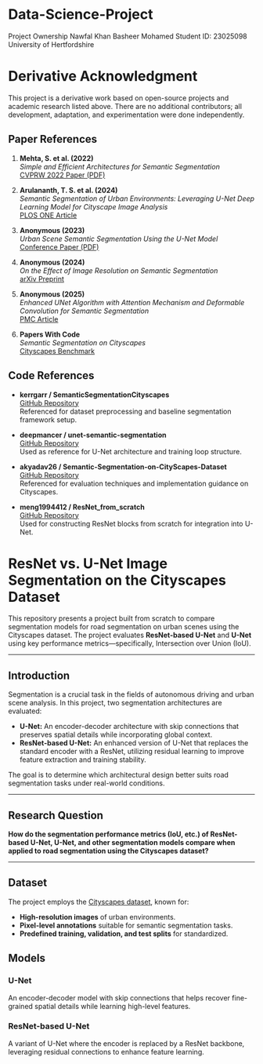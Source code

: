 # Data-Science-Project
Project Ownership
Nawfal Khan Basheer Mohamed
Student ID: 23025098
University of Hertfordshire

# Derivative Acknowledgment
This project is a derivative work based on open-source projects and academic research listed above.
There are no additional contributors; all development, adaptation, and experimentation were done independently.

##  Paper References

1. **Mehta, S. et al. (2022)**  
   *Simple and Efficient Architectures for Semantic Segmentation*  
   [CVPRW 2022 Paper (PDF)](https://openaccess.thecvf.com/content/CVPR2022W/ECV/papers/Mehta_Simple_and_Efficient_Architectures_for_Semantic_Segmentation_CVPRW_2022_paper.pdf)

2. **Arulananth, T. S. et al. (2024)**  
   *Semantic Segmentation of Urban Environments: Leveraging U-Net Deep Learning Model for Cityscape Image Analysis*  
   [PLOS ONE Article](https://journals.plos.org/plosone/article?id=10.1371%2Fjournal.pone.0300767)

3. **Anonymous (2023)**  
   *Urban Scene Semantic Segmentation Using the U-Net Model*  
   [Conference Paper (PDF)](https://annals-csis.org/proceedings/2023/drp/pdf/3686.pdf)

4. **Anonymous (2024)**  
   *On the Effect of Image Resolution on Semantic Segmentation*  
   [arXiv Preprint](https://arxiv.org/html/2402.05398v1)

5. **Anonymous (2025)**  
   *Enhanced UNet Algorithm with Attention Mechanism and Deformable Convolution for Semantic Segmentation*  
   [PMC Article](https://pmc.ncbi.nlm.nih.gov/articles/PMC11737789/)

6. **Papers With Code**  
   *Semantic Segmentation on Cityscapes*  
   [Cityscapes Benchmark](https://paperswithcode.com/sota/semantic-segmentation-on-cityscapes)


## Code References

- **kerrgarr / SemanticSegmentationCityscapes**  
  [GitHub Repository](https://github.com/kerrgarr/SemanticSegmentationCityscapes.git)  
  Referenced for dataset preprocessing and baseline segmentation framework setup.

- **deepmancer / unet-semantic-segmentation**  
  [GitHub Repository](https://github.com/deepmancer/unet-semantic-segmentation.git)  
  Used as reference for U-Net architecture and training loop structure.

- **akyadav26 / Semantic-Segmentation-on-CityScapes-Dataset**  
  [GitHub Repository](https://github.com/akyadav26/Semantic-Segmentation-on-CityScapes-Dataset.git)  
  Referenced for evaluation techniques and implementation guidance on Cityscapes.

- **meng1994412 / ResNet_from_scratch**  
  [GitHub Repository](https://github.com/meng1994412/ResNet_from_scratch.git)  
  Used for constructing ResNet blocks from scratch for integration into U-Net.

# ResNet vs. U-Net Image Segmentation on the Cityscapes Dataset

This repository presents a project built from scratch to compare segmentation models for road segmentation on urban scenes using the Cityscapes dataset. The project evaluates **ResNet-based U-Net** and **U-Net** using key performance metrics—specifically, Intersection over Union (IoU).

---

## Introduction

Segmentation is a crucial task in the fields of autonomous driving and urban scene analysis. In this project, two segmentation architectures are evaluated:

- **U-Net:** An encoder-decoder architecture with skip connections that preserves spatial details while incorporating global context.
- **ResNet-based U-Net:** An enhanced version of U-Net that replaces the standard encoder with a ResNet, utilizing residual learning to improve feature extraction and training stability.

The goal is to determine which architectural design better suits road segmentation tasks under real-world conditions.

---

## Research Question

**How do the segmentation performance metrics (IoU, etc.) of ResNet-based U-Net, U-Net, and other segmentation models compare when applied to road segmentation using the Cityscapes dataset?**

---

## Dataset

The project employs the [Cityscapes dataset](https://www.cityscapes-dataset.com/), known for:
- **High-resolution images** of urban environments.
- **Pixel-level annotations** suitable for semantic segmentation tasks.
- **Predefined training, validation, and test splits** for standardized.
## Models

### U-Net
An encoder-decoder model with skip connections that helps recover fine-grained spatial details while learning high-level features.

### ResNet-based U-Net
A variant of U-Net where the encoder is replaced by a ResNet backbone, leveraging residual connections to enhance feature learning.

